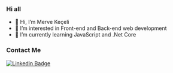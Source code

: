 ### Hi all
- 👋 Hi, I’m Merve Keçeli
- 👀 I’m interested in Front-end and Back-end web development
- 🌱 I’m currently learning JavaScript and .Net Core


### Contact Me

[![Linkedin Badge](https://img.shields.io/badge/mervekeceli-blue?style=flate&logo=linkedin)](https://www.linkedin.com/in/merveekeceli/)
